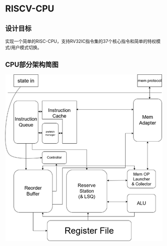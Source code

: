# RISCV-CPU
## 设计目标
实现一个简单的RISC-CPU，支持RV32IC指令集的37个核心指令和简单的特权模式/用户模式切换。

## CPU部分架构简图
![pic](docs/design.png)